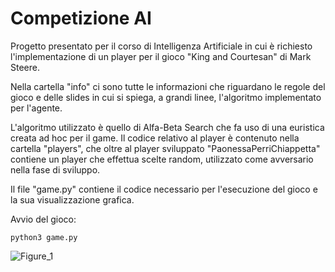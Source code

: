 # Competizione AI

Progetto presentato per il corso di Intelligenza Artificiale in cui è richiesto l'implementazione di un player per il gioco "King and Courtesan" di Mark Steere.

Nella cartella "info" ci sono tutte le informazioni che riguardano le regole del gioco e delle slides in cui si spiega, a grandi linee, l'algoritmo implementato per l'agente.

L'algoritmo utilizzato è quello di Alfa-Beta Search che fa uso di una euristica creata ad hoc per il game.
Il codice relativo al player è contenuto nella cartella "players", che oltre al player sviluppato "PaonessaPerriChiappetta" contiene un player che effettua scelte random, utilizzato come avversario nella fase di sviluppo.

Il file "game.py" contiene il codice necessario per l'esecuzione del gioco e la sua visualizzazione grafica.

Avvio del gioco:
```
python3 game.py
```

![Figure_1](https://github.com/user-attachments/assets/02d593b2-143d-4ed0-8e12-cf9566518710)
